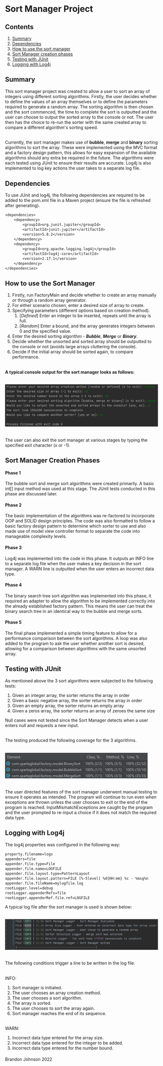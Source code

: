 # Sort Manager Project
## Contents
1. [Summary](https://github.com/brandonj987/SortManagerProject#Summary)
2. [Dependencies](https://github.com/brandonj987/SortManagerProject#Dependencies)
3. [How to use the sort manager](https://github.com/brandonj987/SortManagerProject#How-to-use-the-sort-manager)
4. [Sort Manager creation phases](https://github.com/brandonj987/SortManagerProject#Sort-Manager-creation-phases)
5. [Testing with JUnit](https://github.com/brandonj987/SortManagerProject#Testing-with-JUnit)
6. [Logging with Log4j](https://github.com/brandonj987/SortManagerProject#Logging-with-Log4j)

## Summary
This sort manager project was created to allow a user to sort an array of integers using different sorting
algorithms. Firstly, the user decides whether to define the values of an array themselves or to define the 
parameters required to generate a random array. The sorting algorithm is then chosen and the sort commenced,
 the time to complete the sort is outputted and the user can choose to output the sorted array to the console
 or not. The user then has the choice to re-run the sorter with the same created array to compare a
different algorithm's sorting speed.
######
Currently, the sort manager makes use of **bubble**, **merge** and **binary** sorting algorithms to sort 
the array. These were implemented using the MVC format and a factory design pattern, this allows for
easy expansion of the available algorithms should any extra be required in the future. The algorithms
were each tested using JUnit to ensure their results are accurate. Log4j is also implemented to log key
 actions the user takes to a separate log file. 
## Dependencies
To use JUnit and log4j, the following dependencies are required to be added to the pom.xml file in a Maven
 project (ensure the file is refreshed after generating).
```
<dependencies>
    <dependency>
        <groupId>org.junit.jupiter</groupId>
        <artifactId>junit-jupiter</artifactId>
        <version>5.8.2</version>
    </dependency>
    <dependency>
        <groupId>org.apache.logging.log4j</groupId>
        <artifactId>log4j-core</artifactId>
        <version>2.17.1</version>
    </dependency>
</dependencies>
```
## How to use the Sort Manager
1. Firstly, run FactoryMain and decide whether to create an array manually or through a random array generator.
2. For either scenario chosen, enter a desired size of array to create.
3. Specifying parameters (different options based on creation method).
   1. [*Defined*] Enter an integer to be inserted, repeats until the array is full.
   2. [*Random*] Enter a bound, and the array generates integers between 0 and the specified value.
4. Enter the desired sorting algorithm - ***Bubble***, ***Merge*** or ***Binary***.
5. Decide whether the unsorted and sorted array should be outputted to the console or not (avoids large arrays cluttering the console).
6. Decide if the initial array should be sorted again, to compare performance.
######
**A typical console output for the sort manager looks as follows:**
######
![img.png](img.png)
######
The user can also exit the sort manager at various stages by typing the specified exit character (x or -1).
## Sort Manager Creation Phases 
#### Phase 1
The bubble sort and merge sort algorithms were created primarily. A basic int[] input method was used at this stage. The JUnit tests conducted in this phase are discussed later.
#### Phase 2
The basic implementation of the algorithms was re-factored to incorporate OOP and SOLID design principles. The code was also formatted
to follow a basic factory design pattern to determine which sorter to use and also made use of model view controller format to separate the code into manageable complexity levels.
#### Phase 3
Log4j was implemented into the code in this phase. It outputs an INFO line to a separate log file when the user makes a key decision in the sort manager.
 A WARN line is outputted when the user enters an incorrect data type. 
#### Phase 4
The binary search tree sort algorithm was implemented into this phase, it required an adapter to allow the algorithm to be implemented correctly into the already established factory pattern.
This means the user can treat the binary search tree in an identical way to the bubble and merge sorts.
#### Phase 5
The final phase implemented a simple timing feature to allow for a performance comparison between the sort algorithms.
 A loop was also added to the program to ask the user whether another sort is desired, allowing for a comparison between 
algorithms with the same unsorted array.
## Testing with JUnit
As mentioned above the 3 sort algorithms were subjected to the following tests:
1. Given an integer array, the sorter returns the array in order
2. Given a basic negative array, the sorter returns the array in order
3. Given an empty array, the sorter returns an empty array
4. Given a zeros array, the sorter returns an array of zeroes the same size

Null cases were not tested since the Sort Manager detects when a user enters null and requests a new input.
######
The testing produced the following coverage for the 3 algorithms. 
######
![img_4.png](img_4.png)
######
The user directed features of the sort manager underwent manual testing to ensure it operates as intended.
 The program will continue to run even when exceptions are thrown unless the user chooses to exit or the end of the program is reached. 
InputMismatchExceptions are caught by the program and the user prompted to re-input a choice if it does not match the required data type.
## Logging with Log4j
The log4j properties was configured in the following way:
```
property.filename=logs
appenders=file
appender.file.type=File
appender.file.name=LOGFILE
appender.file.layout.type=PatternLayout
appender.file.layout.pattern=FILE [%-5level] %d{HH:mm} %c - %msg%n
appender.file.fileName=mylogfile.log
rootLogger.level=debug
rootLogger.appenderRefs=file
rootLogger.appenderRef.file.ref=LOGFILE
```
A typical log file after the sort manager is used is shown below:
######
![img_2.png](img_2.png)
######
The following conditions trigger a line to be written in the log file.
######
INFO:
1. Sort manager is initiated.
2. The user chooses an array creation method.
3. The user chooses a sort algorithm.
4. The array is sorted.
5. The user chooses to sort the array again.
6. Sort manager reaches the end of its sequence.
######
WARN:
1. Incorrect data type entered for the array size.
2. Incorrect data type entered for the integer to be added.
3. Incorrect data type entered for the number bound.
####
Brandon Johnson 2022








